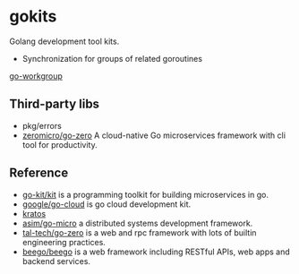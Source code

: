 # gokits

Golang development tool kits.

- Synchronization for groups of related goroutines

[go-workgroup](https://github.com/da440dil/go-workgroup)

## Third-party libs

- pkg/errors
- [zeromicro/go-zero](https://github.com/zeromicro/go-zero)  A cloud-native Go microservices framework with cli tool for productivity.

## Reference

- [go-kit/kit](https://github.com/go-kit/kit) is a programming toolkit for building microservices in go.
- [google/go-cloud](https://github.com/google/go-cloud) is go cloud development kit.
- [kratos](https://github.com/go-kratos/kratos)
- [asim/go-micro](https://github.com/asim/go-micro) a distributed systems development framework.
- [tal-tech/go-zero](https://github.com/tal-tech/go-zero) is a web and rpc framework with lots of builtin engineering practices.
- [beego/beego](https://github.com/beego/beego) is a web framework including RESTful APIs, web apps and backend services.
